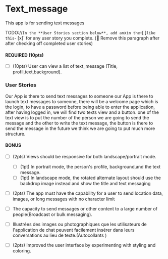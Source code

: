 # Text_message
This app is for sending text messages

TODO://` In the **User Stories section below**, add an `x` in the `-[ ]` like this `- [x]` for any user story you complete. (🚫 Remove this paragraph after after checking off completed user stories)

#### REQUIRED (10pts)
- [ ] (10pts) User can view a list of text_message (Title, profil,text,background).

###  User Stories
Our App is there to send text messages to someone
our App is there to launch text messages to someone, there will be a welcome page which is the login, to have a password before being able to enter the application, 
after having logged in, we will find two texts view and a button. one of the text view is to put the number of the person we are going to send the message and the other 
to write the text message, the button is there to send the message in the future we think we are going to put much more structure.


#### BONUS
- [ ] (2pts) Views should be responsive for both landscape/portrait mode.
   - [ ] (1pt) In portrait mode, the  person's profile, background,and the text message.
   - [ ] (1pt) In landscape mode, the rotated alternate layout should use the backdrop image instead and show the title and text messaging
- [ ] (2pts) The app must have the capability for a user to send location data, images, or long messages with no character limit
- [ ] The capacity to send messages or other content to a large number of people(Broadcast or bulk messaging).
- [ ] Illustrées des images ou photographiques que les utilisateurs de l'application de chat peuvent facilement insérer dans leurs conversations au lieu de texte.(Autocollants )
- [ ] (2pts) Improved the user interface by experimenting with styling and coloring.



